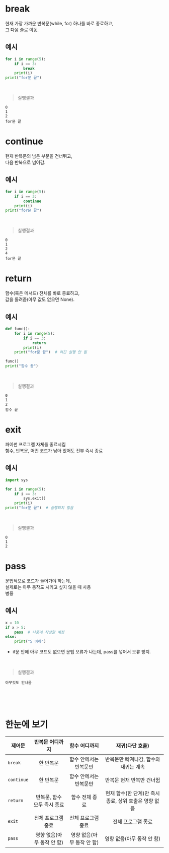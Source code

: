 # break
현재 가장 가까운 반복문(while, for) 하나를 바로 종료하고,<br>
그 다음 줄로 이동.<br>

## 예시
```py
for i in range(5):
    if i == 3:
        break
    print(i)
print("for문 끝")
```
<br>

> 실행결과

```
0
1
2
for문 끝
```

# continue
현재 반복문의 남은 부분을 건너뛰고,<br>
다음 반복으로 넘어감.<br>

## 예시
```py
for i in range(5):
    if i == 3:
        continue
    print(i)
print("for문 끝")
```
<br>

> 실행결과

```
0
1
2
4
for문 끝
```

# return
함수(혹은 메서드) 전체를 바로 종료하고,<br>
값을 돌려줌(아무 값도 없으면 None).<br>

## 예시
```py
def func():
    for i in range(5):
        if i == 3:
            return
        print(i)
    print("for문 끝")  # 여긴 실행 안 됨

func()
print("함수 끝")
```
<br>

> 실행결과

```
0
1
2
함수 끝
```

# exit
파이썬 프로그램 자체를 종료시킴<br>
함수, 반복문, 어떤 코드가 남아 있어도 전부 즉시 종료<br>

## 예시
```py
import sys

for i in range(5):
    if i == 3:
        sys.exit()
    print(i)
print("for문 끝")  # 실행되지 않음
```
<br>

> 실행결과

```
0
1
2
```

# pass
문법적으로 코드가 들어가야 하는데,<br>
실제로는 아무 동작도 시키고 싶지 않을 때 사용<br>
병풍

## 예시
```py
x = 10
if x > 5:
    pass  # 나중에 작성할 예정
else:
    print("5 이하")
```
- if문 안에 아무 코드도 없으면 문법 오류가 나는데, pass를 넣어서 오류 방지.

<br>

> 실행결과

```
아무것도 안나옴
```
<br>
<br>
<br>


# 한눈에 보기

| 제어문        |     반복문 어디까지     |      함수 어디까지     |             재귀(다단 호출)            |
| ---------- | :--------------: | :--------------: | :------------------------------: |
| `break`    |       한 반복문      |   함수 안에서는 반복문만   |       반복문만 빠져나감, 함수와 재귀는 계속      |
| `continue` |       한 반복문      |   함수 안에서는 반복문만   |          반복문 현재 반복만 건너뜀          |
| `return`   | 반복문, 함수 모두 즉시 종료 |     함수 전체 종료     | 현재 함수(한 단계)만 즉시 종료, 상위 호출은 영향 없음 |
| `exit`     |    전체 프로그램 종료    |    전체 프로그램 종료    |            전체 프로그램 종료            |
| `pass`     | 영향 없음(아무 동작 안 함) | 영향 없음(아무 동작 안 함) |         영향 없음(아무 동작 안 함)         |
